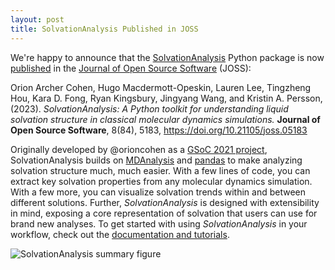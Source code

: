 ```yaml
---
layout: post
title: SolvationAnalysis Published in JOSS
---
```


We're happy to announce that the [SolvationAnalysis][solvation] Python package is now [published][paper] in the [Journal of Open Source Software][joss] (JOSS):

Orion Archer Cohen, Hugo Macdermott-Opeskin, Lauren Lee, Tingzheng Hou, Kara D. Fong, Ryan Kingsbury, Jingyang Wang, and Kristin A. Persson, (2023). *SolvationAnalysis: A Python toolkit for understanding liquid solvation structure in classical molecular dynamics simulations.* **Journal of Open Source Software**, 8(84), 5183, https://doi.org/10.21105/joss.05183


Originally developed by @orioncohen as a [GSoC 2021 project][gsocblog], SolvationAnalysis builds on [MDAnalysis] and [pandas] to make analyzing solvation structure much, much easier. With a few lines of code, you can extract key solvation properties from any molecular dynamics simulation. With a few more, you can visualize solvation trends within and between different solutions. Further, *SolvationAnalysis* is designed with extensibility in mind, exposing a core representation of solvation that users can use for brand new analyses. To get started with using *SolvationAnalysis* in your workflow, check out the [documentation and tutorials][docs].

![SolvationAnalysis summary figure](https://github.com/MDAnalysis/solvation-analysis/raw/main/joss_paper/summary_figure.jpg)

[solvation]: https://github.com/MDAnalysis/solvation-analysis
[paper]: https://joss.theoj.org/papers/10.21105/joss.05183
[joss]: https://joss.theoj.org/
[gsocblog]: https://www.mdanalysis.org/2021/09/02/gsoc-final-report-orion/
[docs]: https://solvation-analysis.readthedocs.io/en/latest/
[MDAnalysis]: https://www.mdanalysis.org
[pandas]: https://pandas.pydata.org/
